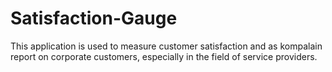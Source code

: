 # Satisfaction-Gauge
This application is used to measure customer satisfaction and as kompalain report on corporate customers, especially in the field of service providers.
